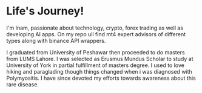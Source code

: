 # Life's Journey!
I'm Inam, passionate about technology, crypto, forex trading as well as developing AI apps. On my repo ull find mt4 expert advisors of different types along with binance API wrappers.

I graduated from University of Peshawar then proceeded to do masters from LUMS Lahore. I was selected as Erusmus Mundus Scholar to study at University of York in partial fulfillment of masters degree. I used to love hiking and paraglading though things changed when i was diagnosed with Polymyositis. I have since devoted my efforts towards awareness about this rare disease. 
